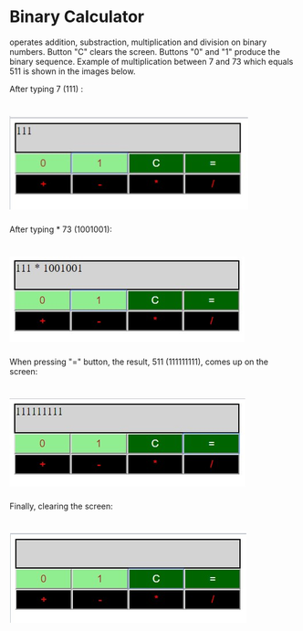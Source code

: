 
# Binary Calculator

operates addition, substraction, multiplication and division on binary numbers. Button "C" clears the screen. Buttons "0" and "1"
produce the binary sequence. Example of multiplication between 7 and 73 which equals 511 is shown in the images below.

After typing 7 (111) :
# ![Alt text](https://github.com/nikos-rvnt/HackerRank/blob/master/10_Days_Javascript/Day9_Binary_Calculator/binCalc_7.jpg) 

After typing * 73 (1001001):
# ![Alt text](https://github.com/nikos-rvnt/HackerRank/blob/master/10_Days_Javascript/Day9_Binary_Calculator/binCalc_73.jpg) 

When pressing "=" button, the result, 511 (111111111), comes up on the screen:
# ![Alt text](https://github.com/nikos-rvnt/HackerRank/blob/master/10_Days_Javascript/Day9_Binary_Calculator/binCalc_res.jpg) 

Finally, clearing the screen:
# ![Alt text](https://github.com/nikos-rvnt/HackerRank/blob/master/10_Days_Javascript/Day9_Binary_Calculator/binCalc_clr.jpg) 

